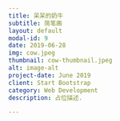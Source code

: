 ```yaml
---
title: 呆呆的奶牛
subtitle: 简笔画
layout: default
modal-id: 9
date: 2019-06-28
img: cow.jpeg
thumbnail: cow-thumbnail.jpeg
alt: image-alt
project-date: June 2019
client: Start Bootstrap
category: Web Development
description: 占位描述.

---
```

